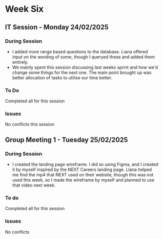 # Week Six
## IT Session - Monday 24/02/2025

### During Session
- I added more range based questions to the database. Liana offered input on the wording of some, though I queryed these and added them entirely.
- We mainly spent this session discussing last weeks sprint and how we'd change some things for the next one. The main point brought up was better allocation of tasks to utilise our time better.

### To Do
Completed all for this session

### Issues
No conflicts this session

## Group Meeting 1 - Tuesday 25/02/2025

### During Session
- I created the landing page wireframe. I did so using Figma, and I created it by myself inspired by the NEXT Careers landing page. Liana helped me find the mp4 that NEXT used on their website, though this was not used this week, so I made the wireframe by myself and planned to use that video next week.

### To do
Completed all for this session

### Issues
No conflicts
